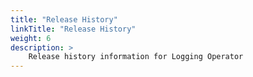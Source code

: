 ```yaml
---
title: "Release History"
linkTitle: "Release History"
weight: 6
description: >
    Release history information for Logging Operator
---
```


